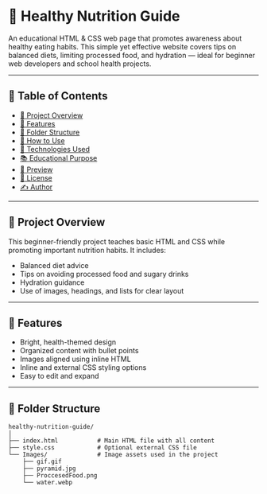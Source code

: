 # 🍏 Healthy Nutrition Guide

An educational HTML & CSS web page that promotes awareness about healthy eating habits. This simple yet effective website covers tips on balanced diets, limiting processed food, and hydration — ideal for beginner web developers and school health projects.

---

## 📖 Table of Contents

- [📌 Project Overview](#-project-overview)
- [🌿 Features](#-features)
- [📁 Folder Structure](#-folder-structure)
- [🚀 How to Use](#-how-to-use)
- [🧰 Technologies Used](#-technologies-used)
- [📚 Educational Purpose](#-educational-purpose)
- [📸 Preview](#-preview)
- [📜 License](#-license)
- [✍️ Author](#️-author)

---

## 📌 Project Overview

This beginner-friendly project teaches basic HTML and CSS while promoting important nutrition habits. It includes:

- Balanced diet advice
- Tips on avoiding processed food and sugary drinks
- Hydration guidance
- Use of images, headings, and lists for clear layout

---

## 🌿 Features

- Bright, health-themed design
- Organized content with bullet points
- Images aligned using inline HTML
- Inline and external CSS styling options
- Easy to edit and expand

---

## 📁 Folder Structure

```plaintext
healthy-nutrition-guide/
│
├── index.html           # Main HTML file with all content
├── style.css            # Optional external CSS file
└── Images/              # Image assets used in the project
    ├── gif.gif
    ├── pyramid.jpg
    ├── ProccesedFood.png
    └── water.webp
